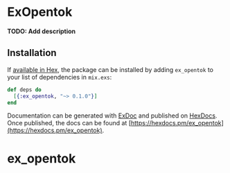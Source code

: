 # ExOpentok

**TODO: Add description**

## Installation

If [available in Hex](https://hex.pm/docs/publish), the package can be installed
by adding `ex_opentok` to your list of dependencies in `mix.exs`:

```elixir
def deps do
  [{:ex_opentok, "~> 0.1.0"}]
end
```

Documentation can be generated with [ExDoc](https://github.com/elixir-lang/ex_doc)
and published on [HexDocs](https://hexdocs.pm). Once published, the docs can
be found at [https://hexdocs.pm/ex_opentok](https://hexdocs.pm/ex_opentok).

# ex_opentok
